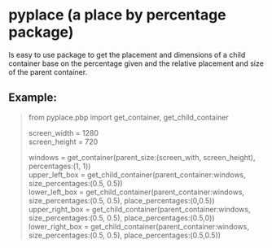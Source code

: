 # pyplace (a place by percentage package)
Is easy to use package to get the placement and dimensions of a child container base on the percentage given and the relative placement and size of the parent container.

## Example:
> from pyplace.pbp import get_container, get_child_container
> 
> screen_width = 1280 <br>
> screen_height = 720
> 
> windows = get_container(parent_size:(screen_with, screen_height), percentages:(1, 1)) <br>
> upper_left_box = get_child_container(parent_container:windows, size_percentages:(0.5, 0.5)) <br>
> lower_left_box = get_child_container(parent_container:windows, size_percentages:(0.5, 0.5), place_percentages:(0,0.5)) <br>
> upper_right_box = get_child_container(parent_container:windows, size_percentages:(0.5, 0.5), place_percentages:(0.5,0)) <br>
> lower_right_box = get_child_container(parent_container:windows, size_percentages:(0.5, 0.5), place_percentages:(0.5,0.5)) <br>
